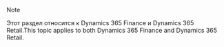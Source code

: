 > [!NOTE]
> <span data-ttu-id="94bbe-101">Этот раздел относится к Dynamics 365 Finance и Dynamics 365 Retail.</span><span class="sxs-lookup"><span data-stu-id="94bbe-101">This topic applies to both Dynamics 365 Finance and Dynamics 365 Retail.</span></span> 

